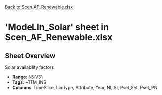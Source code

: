 [Back to Scen_AF_Renewable.xlsx](README.md)

# 'ModeLIn_Solar' sheet in Scen_AF_Renewable.xlsx

## Sheet Overview

Solar availability factors

- **Range**: N6:V31
- **Tags**: ~TFM_INS
- **Columns**: TimeSlice, LimType, Attribute, Year, NI, SI, Pset_Set, Pset_PN

